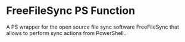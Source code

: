 # FreeFileSync PS Function
 A PS wrapper for the open source file sync software FreeFileSync that allows to perform sync actions from PowerShell..
